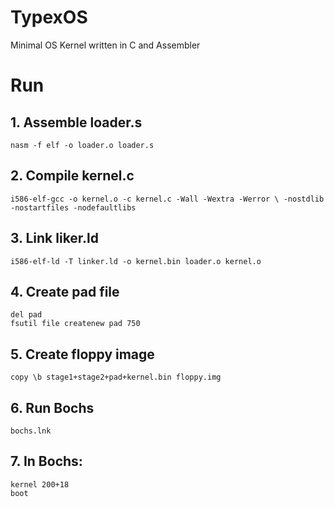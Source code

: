 # TypexOS

Minimal OS Kernel written in C and Assembler

# Run

## 1. Assemble loader.s
```
nasm -f elf -o loader.o loader.s
```

## 2. Compile kernel.c
```
i586-elf-gcc -o kernel.o -c kernel.c -Wall -Wextra -Werror \ -nostdlib -nostartfiles -nodefaultlibs
```

## 3. Link liker.ld
```
i586-elf-ld -T linker.ld -o kernel.bin loader.o kernel.o
```

## 4. Create pad file
```
del pad
fsutil file createnew pad 750
```

## 5. Create floppy image
```
copy \b stage1+stage2+pad+kernel.bin floppy.img
```

## 6. Run Bochs
```
bochs.lnk
```

## 7. In Bochs:
```
kernel 200+18
boot
```
